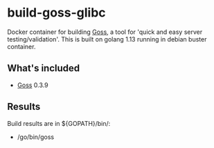 # build-goss-glibc

Docker container for building [Goss](https://github.com/aelsabbahy/goss/), a tool for 'quick and easy server testing/validation'. This is built on golang 1.13 running in debian buster container.

## What's included

* [Goss](https://github.com/aelsabbahy/goss/) 0.3.9

## Results

Build results are in ${GOPATH}/bin/:
* /go/bin/goss
